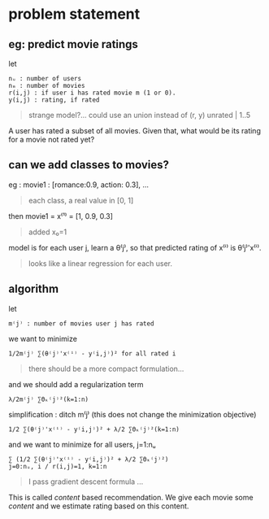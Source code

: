 problem statement
=================

eg: predict movie ratings
-------------------------

let

    nᵤ : number of users
    nₘ : number of movies
    r(i,j) : if user i has rated movie m (1 or 0).
    y(i,j) : rating, if rated

> strange model?... could use an union instead of (r, y)
> unrated | 1..5
>

A user has rated a subset of all movies.
Given that, what would be its rating for a movie not rated yet?

can we add classes to movies?
-----------------------------
eg : movie1 : [romance:0.9, action: 0.3], ...

> each class, a real value in [0, 1]
>

then movie1 = x⁽¹⁾ = [1, 0.9, 0.3]

> added x₀=1
>

model is for each user j, learn a θ⁽j⁾, so that predicted rating of x⁽ⁱ⁾ is θ⁽j⁾'x⁽ⁱ⁾.

> looks like a linear regression for each user.
>

algorithm
---------
let

    m⁽j⁾ : number of movies user j has rated

we want to minimize

    1/2m⁽j⁾ ∑(θ⁽j⁾'x⁽ⁱ⁾ - y⁽i,j⁾)² for all rated i

> there should be a more compact formulation...

and we should add a regularization term

    λ/2m⁽j⁾ ∑Θₖ⁽j⁾²(k=1:n)

simplification : ditch m⁽j⁾ (this does not change the minimization objective)

    1/2 ∑(θ⁽j⁾'x⁽ⁱ⁾ - y⁽i,j⁾)² + λ/2 ∑Θₖ⁽j⁾²(k=1:n)

and we want to minimize for all users, j=1:nᵤ

    ∑ (1/2 ∑(θ⁽j⁾'x⁽ⁱ⁾ - y⁽i,j⁾)² + λ/2 ∑Θₖ⁽j⁾²)
    j=0:nᵤ, i / r(i,j)=1, k=1:n

> I pass gradient descent formula ...
>

This is called _content_ based recommendation.
We give each movie some _content_ and we estimate rating based on this content.
